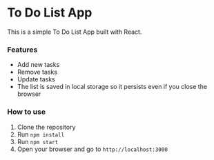 # To Do List App

This is a simple To Do List App built with React.

### Features

* Add new tasks
* Remove tasks
* Update tasks
* The list is saved in local storage so it persists even if you close the browser

### How to use

1. Clone the repository
2. Run `npm install`
3. Run `npm start`
4. Open your browser and go to `http://localhost:3000`

